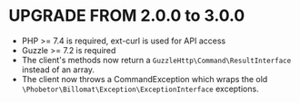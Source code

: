 UPGRADE FROM 2.0.0 to 3.0.0
=======================

* PHP >= 7.4 is required, ext-curl is used for API access
* Guzzle >= 7.2 is required
* The client's methods now return a `GuzzleHttp\Command\ResultInterface`
instead of an array.
* The client now throws a CommandException which wraps the old
  `\Phobetor\Billomat\Exception\ExceptionInterface` exceptions.